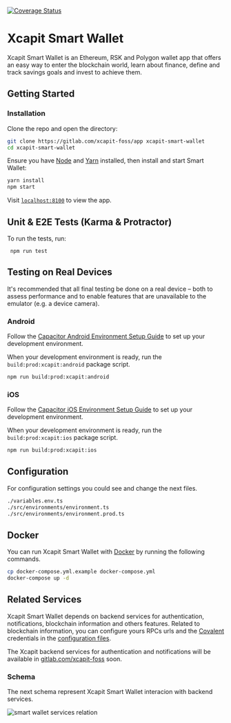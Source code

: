 [![Coverage Status](https://coveralls.io/repos/gitlab/xcapit-foss/app/badge.svg?branch=feature/add-coveralls)](https://coveralls.io/gitlab/xcapit-foss/app?branch=feature/add-coveralls)

# Xcapit Smart Wallet

Xcapit Smart Wallet is an Ethereum, RSK and Polygon wallet app that offers an easy way to enter the blockchain world, learn about finance, define and track savings goals and invest to achieve them.

## Getting Started

### Installation

Clone the repo and open the directory:

```sh
git clone https://gitlab.com/xcapit-foss/app xcapit-smart-wallet
cd xcapit-smart-wallet
```

Ensure you have [Node](https://nodejs.org/) and [Yarn](https://yarnpkg.com/) installed, then install and start Smart Wallet:

```sh
yarn install
npm start
```

Visit [`localhost:8100`](http://localhost:8100/) to view the app.

## Unit & E2E Tests (Karma & Protractor)

To run the tests, run:

```
 npm run test
```

## Testing on Real Devices

It's recommended that all final testing be done on a real device – both to assess performance and to enable features that are unavailable to the emulator (e.g. a device camera).

### Android

Follow the [Capacitor Android Environment Setup Guide](https://capacitorjs.com/docs/getting-started/environment-setup#android-development) to set up your development environment.

When your development environment is ready, run the `build:prod:xcapit:android` package script.

```sh
npm run build:prod:xcapit:android
```

### iOS

Follow the [Capacitor iOS Environment Setup Guide](https://capacitorjs.com/docs/getting-started/environment-setup#ios-development) to set up your development environment.

When your development environment is ready, run the `build:prod:xcapit:ios` package script.

```sh
npm run build:prod:xcapit:ios
```

## Configuration

For configuration settings you could see and change the next files.

```sh
./variables.env.ts
./src/environments/environment.ts
./src/environments/environment.prod.ts
```

## Docker

You can run Xcapit Smart Wallet with [Docker](https://www.docker.com/) by running the following commands.

```sh
cp docker-compose.yml.example docker-compose.yml
docker-compose up -d
```

## Related Services

Xcapit Smart Wallet depends on backend services for authentication, notifications, blockchain information and others features.
Related to blockchain information, you can configure yours RPCs urls and the [Covalent](https://www.covalenthq.com/) credentials in the [configuration files](#configuration).

The Xcapit backend services for authentication and notifications will be available in [gitlab.com/xcapit-foss](https://gitlab.com/xcapit-foss) soon.

### Schema

The next schema represent Xcapit Smart Wallet interacion with backend services.

![smart wallet services relation](https://gitlab.com/xcapit-foss/documentation/-/raw/main/static/img/smart_wallet/XcapitSmartWallet_services_interaction.jpeg)
